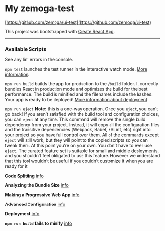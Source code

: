 # My zemoga-test
[https://github.com/zemoga/ui-test](https://github.com/zemoga/ui-test)

This project was bootstrapped with [Create React App](https://github.com/facebook/create-react-app).

---

### Available Scripts
See any lint errors in the console.

`npm test` launches the test runner in the interactive watch mode. [More information](https://facebook.github.io/create-react-app/docs/running-tests).

`npm run build` builds the app for production to the `/build` folder. It correctly bundles React in production mode and optimizes the build for the best performance. The build is minified and the filenames include the hashes. 
Your app is ready to be deployed! [More information about deployment](https://facebook.github.io/create-react-app/docs/deployment)

`npm run eject` **Note:** this is a one-way operation. Once you `eject`, you can’t go back! If you aren’t satisfied with the build tool and configuration choices, you can `eject` at any time. This command will remove the single build dependency from your project. Instead, it will copy all the configuration files and the transitive dependencies (Webpack, Babel, ESLint, etc) right into your project so you have full control over them. All of the commands except `eject` will still work, but they will point to the copied scripts so you can tweak them. At this point you’re on your own. You don’t have to ever use `eject`. The curated feature set is suitable for small and middle deployments, and you shouldn’t feel obligated to use this feature. However we understand that this tool wouldn’t be useful if you couldn’t customize it when you are ready for it.

**Code Splitting** [info](https://facebook.github.io/create-react-app/docs/code-splitting)

**Analyzing the Bundle Size** [info](https://facebook.github.io/create-react-app/docs/analyzing-the-bundle-size)

**Making a Progressive Web App** [info](https://facebook.github.io/create-react-app/docs/making-a-progressive-web-app)

**Advanced Configuration** [info](https://facebook.github.io/create-react-app/docs/advanced-configuration)

**Deployment** [info](https://facebook.github.io/create-react-app/docs/deployment)

**`npm run build` fails to minify** [info](https://facebook.github.io/create-react-app/docs/troubleshooting#npm-run-build-fails-to-minify)
